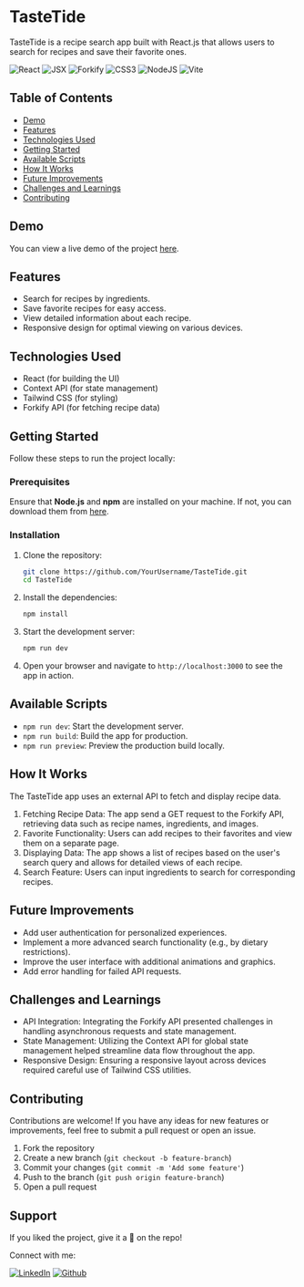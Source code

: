 # TasteTide

TasteTide is a recipe search app built with React.js that allows users to search for recipes and save their favorite ones.

![React](https://img.shields.io/badge/React-007ACC?style=for-the-badge&logo=react&logoColor=white)
![JSX](https://img.shields.io/badge/JSX-React%20Component-informational?style=for-the-badge&logo=react)
![Forkify](https://img.shields.io/badge/Forkify-Recipe%20App-FF6B00?style=for-the-badge&logoColor=white)
![CSS3](https://img.shields.io/badge/css3-%231572B6.svg?style=for-the-badge&logo=css3&logoColor=white)
![NodeJS](https://img.shields.io/badge/node.js-6DA55F?style=for-the-badge&logo=node.js&logoColor=white)
![Vite](https://img.shields.io/badge/vite-%23646CFF.svg?style=for-the-badge&logo=vite&logoColor=white)

## Table of Contents

- [Demo](#demo)
- [Features](#features)
- [Technologies Used](#technologies-used)
- [Getting Started](#getting-started)
- [Available Scripts](#available-scripts)
- [How It Works](#how-it-works)
- [Future Improvements](#future-improvements)
- [Challenges and Learnings](#challenges-and-learnings)
- [Contributing](#contributing)

## Demo

You can view a live demo of the project [here](https://tastetide.netlify.app/).

## Features

- Search for recipes by ingredients.
- Save favorite recipes for easy access.
- View detailed information about each recipe.
- Responsive design for optimal viewing on various devices.

## Technologies Used

- React (for building the UI)
- Context API (for state management)
- Tailwind CSS (for styling)
- Forkify API (for fetching recipe data)

## Getting Started

Follow these steps to run the project locally:

### Prerequisites

Ensure that **Node.js** and **npm** are installed on your machine. If not, you can download them from [here](https://nodejs.org/).

### Installation

1. Clone the repository:

   ```bash
   git clone https://github.com/YourUsername/TasteTide.git
   cd TasteTide
   ```

2. Install the dependencies:

   ```bash
   npm install
   ```

3. Start the development server:

   ```bash
   npm run dev
   ```

4. Open your browser and navigate to `http://localhost:3000` to see the app in action.

## Available Scripts

- `npm run dev`: Start the development server.
- `npm run build`: Build the app for production.
- `npm run preview`: Preview the production build locally.

## How It Works

The TasteTide app uses an external API to fetch and display recipe data.

1. Fetching Recipe Data: The app send a GET request to the Forkify API, retrieving data such as recipe names, ingredients, and images.
2. Favorite Functionality: Users can add recipes to their favorites and view them on a separate page.
3. Displaying Data: The app shows a list of recipes based on the user's search query and allows for detailed views of each recipe.
4. Search Feature: Users can input ingredients to search for corresponding recipes.

## Future Improvements

- Add user authentication for personalized experiences.
- Implement a more advanced search functionality (e.g., by dietary restrictions).
- Improve the user interface with additional animations and graphics.
- Add error handling for failed API requests.

## Challenges and Learnings

- API Integration: Integrating the Forkify API presented challenges in handling asynchronous requests and state management.
- State Management: Utilizing the Context API for global state management helped streamline data flow throughout the app.
- Responsive Design: Ensuring a responsive layout across devices required careful use of Tailwind CSS utilities.

## Contributing

Contributions are welcome! If you have any ideas for new features or improvements, feel free to submit a pull request or open an issue.

1. Fork the repository
2. Create a new branch (`git checkout -b feature-branch`)
3. Commit your changes (`git commit -m 'Add some feature'`)
4. Push to the branch (`git push origin feature-branch`)
5. Open a pull request

## Support
If you liked the project, give it a 🌟 on the repo!

Connect with me:

[![LinkedIn](https://img.shields.io/static/v1.svg?label=connect&message=@YourName&color=success&logo=linkedin&style=for-the-badge&logoColor=white&colorA=blue)](https://www.linkedin.com/in/YourLinkedIn/)
[![Github](https://img.shields.io/static/v1.svg?label=follow&message=@YourUsername&color=grey&logo=github&style=for-the-badge&logoColor=white&colorA=black)](https://www.github.com/YourUsername/)


